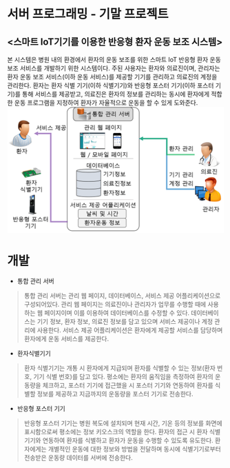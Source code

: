 서버 프로그래밍 - 기말 프로젝트
==============================
<스마트 IoT기기를 이용한 반응형 환자 운동 보조 시스템>  
----------------------------------------------------
 본 시스템은 병원 내의 환경에서 환자의 운동 보조를 위한 스마트 IoT 반응형 환자 운동 보조 서비스를 개발하기 위한 시스템이다. 주된 사용자는 환자와 의료진이며, 관리자는 환자 운동 보조 서비스(이하 운동 서비스)를 제공할 기기를 관리하고 의료진의 계정을 관리한다. 환자는 환자 식별 기기(이하 식별기기)와 반응형 포스터 기기(이하 포스터 기기)를 통해 서비스를 제공받고, 의료진은 환자의 정보를 관리하는 동시에 환자에게 적합한 운동 프로그램을 지정하여 환자가 자율적으로 운동을 할 수 있게 도와준다.
  ![서비스 모식도](Docs/Picture/overview.png "서비스 모식도")
  
 # 개발
 
+ 통합 관리 서버
>  통합 관리 서버는 관리 웹 페이지, 데이터베이스, 서비스 제공 어플리케이션으로 구성되어있다. 관리 웹 페이지는 의료진이나 관리자가 업무를 수행할 때에 사용하는 웹 페이지이며 이를 이용하여 데이터베이스를 수정할 수 있다. 데이터베이스는 기기 정보, 환자 정보, 의료진 정보를 담고 있으며 서비스 제공이나 계정 관리에 사용한다. 서비스 제공 어플리케이션은 환자에게 제공할 서비스를 담당하며 환자에게 운동 서비스를 제공한다.

+ 환자식별기기
>  환자 식별기기는 개통 시 환자에게 지급되며 환자를 식별할 수 있는 정보(환자 번호, 기기 식별 번호)를 담고 있다. 평소에는 환자의 움직임을 측정하여 환자의 운동량을 체크하고, 포스터 기기에 접근했을 시 포스터 기기와 연동하여 환자를 식별할 정보를 제공하고 지금까지의 운동량을 포스터 기기로 전송한다.

+ 반응형 포스터 기기
>  반응형 포스터 기기는 병원 복도에 설치되며 현재 시간, 기온 등의 정보를 화면에 표시함으로써 평소에는 정보 키오스크의 역할을 한다. 환자의 접근 시 환자 식별 기기와 연동하여 환자를 식별하고 환자가 운동을 수행할 수 있도록 유도한다. 환자에게는 개별적인 운동에 대한 정보와 방법을 전달하며 동시에 식별기기로부터 전송받은 운동량 데이터를 서버에 전송한다.
